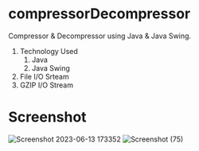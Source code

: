# compressorDecompressor
Compressor & Decompressor using Java & Java Swing.
1. Technology Used
    1. Java
    2. Java Swing
 2. File I/O Srteam
 3. GZIP I/O Stream
# Screenshot
![Screenshot 2023-06-13 173352](https://github.com/drekhate/compressorDecompressor/assets/95485355/a505461e-0e69-4e08-9654-fa16b35cafc6)
![Screenshot (75)](https://github.com/drekhate/compressorDecompressor/assets/95485355/e3f3636c-1106-4b31-bd08-1c49e096286e)
